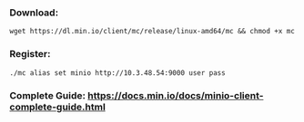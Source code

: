 ### Download:
```
wget https://dl.min.io/client/mc/release/linux-amd64/mc && chmod +x mc 
```
### Register:
```
./mc alias set minio http://10.3.48.54:9000 user pass
```

### Complete Guide: https://docs.min.io/docs/minio-client-complete-guide.html
